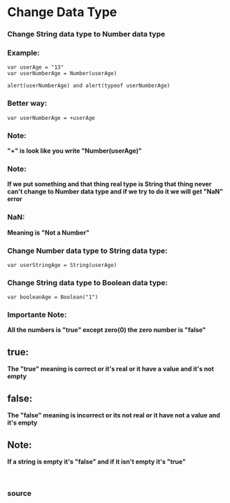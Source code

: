 # Change Data Type

### Change String data type to Number data type

### Example:
```
var userAge = "13"
var userNumberAge = Number(userAge)

alert(userNumberAge) and alert(typeof userNumberAge)
```

### Better way:
```
var userNumberAge = +userAge
```

### Note: 
**"+" is look like you write "Number(userAge)"**

### Note: 
**If we put something and that thing real type is String that thing never can't change to Number data type and if we try to do it we will get "NaN" error**

### NaN:
 **Meaning is "Not a Number"**

### Change Number data type to String data type:

```
var userStringAge = String(userAge)
```

### Change String data type to Boolean data type:

```
var booleanAge = Boolean("1")
```

### Importante Note:
 **All the numbers is "true" except zero(0) the zero number is "false"**

## true:
 **The "true" meaning is correct or it's real or it have a value and it's not empty**

## false: 
**The "false" meaning is incorrect or its not real or it have not a value and it's empty**

## Note: 
**If a string is empty it's "false" and if it isn't empty it's "true"**


<br>

### <a href="javascript.info/type-conversions" style="text-decoration: none;"> source </a>
